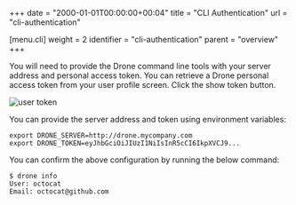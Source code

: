 +++
date = "2000-01-01T00:00:00+00:04"
title = "CLI Authentication"
url = "cli-authentication"

[menu.cli]
  weight = 2
  identifier = "cli-authentication"
  parent = "overview"
+++

You will need to provide the Drone command line tools with your server address and personal access token. You can retrieve a Drone personal access token from your user profile screen. Click the show token button.

![user token](/images/drone_user_token.png)


You can provide the server address and token using environment variables:

```nohighlight
export DRONE_SERVER=http://drone.mycompany.com
export DRONE_TOKEN=eyJhbGciOiJIUzI1NiIsInR5cCI6IkpXVCJ9...
```

You can confirm the above configuration by running the below command:

```nohighlight
$ drone info
User: octocat
Email: octocat@github.com
```
